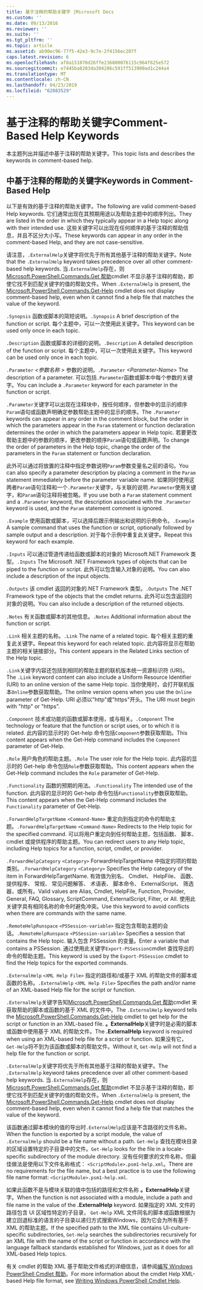 ```yaml
---
title: 基于注释的帮助关键字 |Microsoft Docs
ms.custom: ''
ms.date: 09/13/2016
ms.reviewer: ''
ms.suite: ''
ms.tgt_pltfrm: ''
ms.topic: article
ms.assetid: ab90ec96-77f5-42e3-9c7e-2f4156ec207f
caps.latest.revision: 6
ms.openlocfilehash: af8a151070d26ffe236800076115c964f625e572
ms.sourcegitcommit: e7445ba8203da304286c591ff513900ad1c244a4
ms.translationtype: MT
ms.contentlocale: zh-CN
ms.lasthandoff: 04/23/2019
ms.locfileid: "62083529"
---
```

# <a name="comment-based-help-keywords"></a><span data-ttu-id="df0e2-102">基于注释的帮助关键字</span><span class="sxs-lookup"><span data-stu-id="df0e2-102">Comment-Based Help Keywords</span></span>

<span data-ttu-id="df0e2-103">本主题列出并描述中基于注释的帮助关键字。</span><span class="sxs-lookup"><span data-stu-id="df0e2-103">This topic lists and describes the keywords in comment-based help.</span></span>

## <a name="keywords-in-comment-based-help"></a><span data-ttu-id="df0e2-104">中基于注释的帮助的关键字</span><span class="sxs-lookup"><span data-stu-id="df0e2-104">Keywords in Comment-Based Help</span></span>

<span data-ttu-id="df0e2-105">以下是有效的基于注释的帮助关键字。</span><span class="sxs-lookup"><span data-stu-id="df0e2-105">The following are valid comment-based Help keywords.</span></span> <span data-ttu-id="df0e2-106">它们通常出现在其预期用途以及帮助主题中的顺序列出。</span><span class="sxs-lookup"><span data-stu-id="df0e2-106">They are listed in the order in which they typically appear in a Help topic along with their intended use.</span></span> <span data-ttu-id="df0e2-107">这些关键字可以出现在任何顺序的基于注释的帮助信息，并且不区分大小写。</span><span class="sxs-lookup"><span data-stu-id="df0e2-107">These keywords can appear in any order in the comment-based Help, and they are not case-sensitive.</span></span>

<span data-ttu-id="df0e2-108">请注意，`.ExternalHelp`关键字将优先于所有其他基于注释的帮助关键字。</span><span class="sxs-lookup"><span data-stu-id="df0e2-108">Note that the `.ExternalHelp` keyword takes precedence over all other comment-based help keywords.</span></span> <span data-ttu-id="df0e2-109">当`.ExternalHelp`存在，则[Microsoft.PowerShell.Commands.Get 帮助](/dotnet/api/Microsoft.PowerShell.Commands.Get-Help)cmdlet 不显示基于注释的帮助，即使它找不到匹配关键字的值的帮助文件。</span><span class="sxs-lookup"><span data-stu-id="df0e2-109">When `.ExternalHelp` is present, the [Microsoft.PowerShell.Commands.Get-Help](/dotnet/api/Microsoft.PowerShell.Commands.Get-Help) cmdlet does not display comment-based help, even when it cannot find a help file that matches the value of the keyword.</span></span>

<span data-ttu-id="df0e2-110">`.Synopsis` 函数或脚本的简短说明。</span><span class="sxs-lookup"><span data-stu-id="df0e2-110">`.Synopsis` A brief description of the function or script.</span></span> <span data-ttu-id="df0e2-111">每个主题中，可以一次使用此关键字。</span><span class="sxs-lookup"><span data-stu-id="df0e2-111">This keyword can be used only once in each topic.</span></span>

<span data-ttu-id="df0e2-112">`.Description` 函数或脚本的详细的说明。</span><span class="sxs-lookup"><span data-stu-id="df0e2-112">`.Description` A detailed description of the function or script.</span></span> <span data-ttu-id="df0e2-113">每个主题中，可以一次使用此关键字。</span><span class="sxs-lookup"><span data-stu-id="df0e2-113">This keyword can be used only once in each topic.</span></span>

<span data-ttu-id="df0e2-114">`.Parameter` *\<参数名称 >* 参数的说明。</span><span class="sxs-lookup"><span data-stu-id="df0e2-114">`.Parameter` *\<Parameter-Name>* The description of a parameter.</span></span> <span data-ttu-id="df0e2-115">可以包括`.Parameter`函数或脚本中每个参数的关键字。</span><span class="sxs-lookup"><span data-stu-id="df0e2-115">You can include a `.Parameter` keyword for each parameter in the function or script.</span></span>

<span data-ttu-id="df0e2-116">`.Parameter`关键字可以出现在注释块中，按任何顺序，但参数中的显示的顺序`Param`语句或函数声明确定参数帮助主题中的显示的顺序。</span><span class="sxs-lookup"><span data-stu-id="df0e2-116">The `.Parameter` keywords can appear in any order in the comment block, but the order in which the parameters appear in the `Param` statement or function declaration determines the order in which the parameters appear in Help topic.</span></span> <span data-ttu-id="df0e2-117">若要更改帮助主题中的参数的顺序，更改参数的顺序`Param`语句或函数声明。</span><span class="sxs-lookup"><span data-stu-id="df0e2-117">To change the order of parameters in the Help topic, change the order of the parameters in the `Param` statement or function declaration.</span></span>

<span data-ttu-id="df0e2-118">此外可以通过将放置的注释中指定参数说明`Param`参数变量名之前的语句。</span><span class="sxs-lookup"><span data-stu-id="df0e2-118">You can also specify a parameter description by placing a comment in the `Param` statement immediately before the parameter variable name.</span></span> <span data-ttu-id="df0e2-119">如果同时使用这两者`Param`语句注释和一个`.Parameter`关键字，与关联的说明`.Parameter`使用关键字，和`Param`语句注释将被忽略。</span><span class="sxs-lookup"><span data-stu-id="df0e2-119">If you use both a `Param` statement comment and a `.Parameter` keyword, the description associated with the `.Parameter` keyword is used, and the `Param` statement comment is ignored.</span></span>

<span data-ttu-id="df0e2-120">`.Example` 使用函数或脚本，可以选择后跟示例输出和说明的示例命令。</span><span class="sxs-lookup"><span data-stu-id="df0e2-120">`.Example` A sample command that uses the function or script, optionally followed by sample output and a description.</span></span> <span data-ttu-id="df0e2-121">对于每个示例中重复此关键字。</span><span class="sxs-lookup"><span data-stu-id="df0e2-121">Repeat this keyword for each example.</span></span>

<span data-ttu-id="df0e2-122">`.Inputs` 可以通过管道传递给函数或脚本的对象的 Microsoft.NET Framework 类型。</span><span class="sxs-lookup"><span data-stu-id="df0e2-122">`.Inputs` The Microsoft .NET Framework types of objects that can be piped to the function or script.</span></span> <span data-ttu-id="df0e2-123">此外可以包含输入对象的说明。</span><span class="sxs-lookup"><span data-stu-id="df0e2-123">You can also include a description of the input objects.</span></span>

<span data-ttu-id="df0e2-124">`.Outputs` 该 cmdlet 返回的对象的.NET Framework 类型。</span><span class="sxs-lookup"><span data-stu-id="df0e2-124">`.Outputs` The .NET Framework type of the objects that the cmdlet returns.</span></span> <span data-ttu-id="df0e2-125">此外可以包含返回的对象的说明。</span><span class="sxs-lookup"><span data-stu-id="df0e2-125">You can also include a description of the returned objects.</span></span>

<span data-ttu-id="df0e2-126">`.Notes` 有关函数或脚本的其他信息。</span><span class="sxs-lookup"><span data-stu-id="df0e2-126">`.Notes` Additional information about the function or script.</span></span>

<span data-ttu-id="df0e2-127">`.Link` 相关主题的名称。</span><span class="sxs-lookup"><span data-stu-id="df0e2-127">`.Link` The name of a related topic.</span></span> <span data-ttu-id="df0e2-128">每个相关主题的重复此关键字。</span><span class="sxs-lookup"><span data-stu-id="df0e2-128">Repeat this keyword for each related topic.</span></span> <span data-ttu-id="df0e2-129">此内容将显示在帮助主题的相关链接部分。</span><span class="sxs-lookup"><span data-stu-id="df0e2-129">This content appears in the Related Links section of the Help topic.</span></span>

<span data-ttu-id="df0e2-130">`.Link`关键字内容还包括到相同的帮助主题的联机版本统一资源标识符 (URI)。</span><span class="sxs-lookup"><span data-stu-id="df0e2-130">The `.Link` keyword content can also include a Uniform Resource Identifier (URI) to an online version of the same Help topic.</span></span> <span data-ttu-id="df0e2-131">当你使用时，会打开联机版本`Online`参数获取帮助。</span><span class="sxs-lookup"><span data-stu-id="df0e2-131">The online version opens when you use the `Online` parameter of Get-Help.</span></span> <span data-ttu-id="df0e2-132">URI 必须以"http"或"https"开头。</span><span class="sxs-lookup"><span data-stu-id="df0e2-132">The URI must begin with "http" or "https".</span></span>

<span data-ttu-id="df0e2-133">`.Component` 技术或功能的函数或脚本使用，或与相关。</span><span class="sxs-lookup"><span data-stu-id="df0e2-133">`.Component` The technology or feature that the function or script uses, or to which it is related.</span></span> <span data-ttu-id="df0e2-134">此内容的显示时的 Get-help 命令包括`Component`参数获取帮助。</span><span class="sxs-lookup"><span data-stu-id="df0e2-134">This content appears when the Get-Help command includes the `Component` parameter of Get-Help.</span></span>

<span data-ttu-id="df0e2-135">`.Role` 用户角色的帮助主题。</span><span class="sxs-lookup"><span data-stu-id="df0e2-135">`.Role` The user role for the Help topic.</span></span> <span data-ttu-id="df0e2-136">此内容的显示时的 Get-help 命令包括`Role`参数获取帮助。</span><span class="sxs-lookup"><span data-stu-id="df0e2-136">This content appears when the Get-Help command includes the `Role` parameter of Get-Help.</span></span>

<span data-ttu-id="df0e2-137">`.Functionality` 函数的预期的用法。</span><span class="sxs-lookup"><span data-stu-id="df0e2-137">`.Functionality` The intended use of the function.</span></span> <span data-ttu-id="df0e2-138">此内容的显示时的 Get-help 命令包括`Functionality`参数获取帮助。</span><span class="sxs-lookup"><span data-stu-id="df0e2-138">This content appears when the Get-Help command includes the `Functionality` parameter of Get-Help.</span></span>

<span data-ttu-id="df0e2-139">`.ForwardHelpTargetName` `<Command-Name>` 重定向到指定的命令的帮助主题。</span><span class="sxs-lookup"><span data-stu-id="df0e2-139">`.ForwardHelpTargetName` `<Command-Name>` Redirects to the Help topic for the specified command.</span></span> <span data-ttu-id="df0e2-140">可以将用户重定向到任何帮助主题，包括函数、 脚本、 cmdlet 或提供程序的帮助主题。</span><span class="sxs-lookup"><span data-stu-id="df0e2-140">You can redirect users to any Help topic, including Help topics for a function, script, cmdlet, or provider.</span></span>

<span data-ttu-id="df0e2-141">`.ForwardHelpCategory` `<Category>` ForwardHelpTargetName 中指定的项的帮助类别。</span><span class="sxs-lookup"><span data-stu-id="df0e2-141">`.ForwardHelpCategory` `<Category>` Specifies the Help category of the item in ForwardHelpTargetName.</span></span> <span data-ttu-id="df0e2-142">有效值为别名、 Cmdlet、 HelpFile、 函数、 提供程序、 常规、 常见问题解答、 术语表、 脚本命令、 ExternalScript、 筛选器，或所有。</span><span class="sxs-lookup"><span data-stu-id="df0e2-142">Valid values are Alias, Cmdlet, HelpFile, Function, Provider, General, FAQ, Glossary, ScriptCommand, ExternalScript, Filter, or All.</span></span> <span data-ttu-id="df0e2-143">使用此关键字具有相同名称的命令时避免冲突。</span><span class="sxs-lookup"><span data-stu-id="df0e2-143">Use this keyword to avoid conflicts when there are commands with the same name.</span></span>

<span data-ttu-id="df0e2-144">`.RemoteHelpRunspace` `<PSSession-variable>` 指定包含帮助主题的会话。</span><span class="sxs-lookup"><span data-stu-id="df0e2-144">`.RemoteHelpRunspace` `<PSSession-variable>` Specifies a session that contains the Help topic.</span></span> <span data-ttu-id="df0e2-145">输入包含 PSSession 的变量。</span><span class="sxs-lookup"><span data-stu-id="df0e2-145">Enter a variable that contains a PSSession.</span></span> <span data-ttu-id="df0e2-146">通过使用此关键字`Export-PSSession`cmdlet 查找导出的命令的帮助主题。</span><span class="sxs-lookup"><span data-stu-id="df0e2-146">This keyword is used by the `Export-PSSession` cmdlet to find the Help topics for the exported commands.</span></span>

<span data-ttu-id="df0e2-147">`.ExternalHelp` `<XML Help File>` 指定的路径和/或基于 XML 的帮助文件的脚本或函数的名称。</span><span class="sxs-lookup"><span data-stu-id="df0e2-147">`.ExternalHelp` `<XML Help File>` Specifies the path and/or name of an XML-based Help file for the script or function.</span></span>

<span data-ttu-id="df0e2-148">`.ExternalHelp`关键字告知[Microsoft.PowerShell.Commands.Get 帮助](/dotnet/api/Microsoft.PowerShell.Commands.Get-Help)cmdlet 来获取帮助的脚本或函数的基于 XML 的文件中。</span><span class="sxs-lookup"><span data-stu-id="df0e2-148">The `.ExternalHelp` keyword tells the [Microsoft.PowerShell.Commands.Get-Help](/dotnet/api/Microsoft.PowerShell.Commands.Get-Help) cmdlet to get help for the script or function in an XML-based file.</span></span> <span data-ttu-id="df0e2-149">**。ExternalHelp**关键字时是必需的脚本或函数中使用基于 XML 的帮助文件。</span><span class="sxs-lookup"><span data-stu-id="df0e2-149">The **.ExternalHelp** keyword is required when using an XML-based help file for a script or function.</span></span> <span data-ttu-id="df0e2-150">如果没有它，`Get-Help`将不到为该函数或脚本的帮助文件。</span><span class="sxs-lookup"><span data-stu-id="df0e2-150">Without it, `Get-Help` will not find a help file for the function or script.</span></span>

<span data-ttu-id="df0e2-151">`.ExternalHelp`关键字将优先于所有其他基于注释的帮助关键字。</span><span class="sxs-lookup"><span data-stu-id="df0e2-151">The `.ExternalHelp` keyword takes precedence over all other comment-based help keywords.</span></span> <span data-ttu-id="df0e2-152">当`.ExternalHelp`存在，则[Microsoft.PowerShell.Commands.Get 帮助](/dotnet/api/Microsoft.PowerShell.Commands.Get-Help)cmdlet 不显示基于注释的帮助，即使它找不到匹配关键字的值的帮助文件。</span><span class="sxs-lookup"><span data-stu-id="df0e2-152">When `.ExternalHelp` is present, the [Microsoft.PowerShell.Commands.Get-Help](/dotnet/api/Microsoft.PowerShell.Commands.Get-Help) cmdlet does not display comment-based help, even when it cannot find a help file that matches the value of the keyword.</span></span>

<span data-ttu-id="df0e2-153">该函数通过脚本模块的值的导出时`.ExternalHelp`应该是不含路径的文件名称。</span><span class="sxs-lookup"><span data-stu-id="df0e2-153">When the function is exported by a script module, the value of `.ExternalHelp` should be a file name without a path.</span></span> <span data-ttu-id="df0e2-154">`Get-Help` 查找在模块目录的区域设置特定的子目录中的文件。</span><span class="sxs-lookup"><span data-stu-id="df0e2-154">`Get-Help` looks for the file in a locale-specific subdirectory of the module directory.</span></span> <span data-ttu-id="df0e2-155">没有任何要求的文件名称，但最佳做法是使用以下文件名称格式： `<ScriptModule>.psm1-help.xml`。</span><span class="sxs-lookup"><span data-stu-id="df0e2-155">There are no requirements for the file name, but a best practice is to use the following file name format: `<ScriptModule>.psm1-help.xml`.</span></span>

<span data-ttu-id="df0e2-156">如果此函数不是与模块关联的值中包括的路径和文件名称 **。ExternalHelp**关键字。</span><span class="sxs-lookup"><span data-stu-id="df0e2-156">When the function is not associated with a module, include a path and file name in the value of the **.ExternalHelp** keyword.</span></span> <span data-ttu-id="df0e2-157">如果指定的 XML 文件的路径包含 UI 区域性特定的子目录， `Get-Help` XML 文件同名的脚本或函数根据为建立回退标准的语言的子目录以递归方式搜索Windows，因为它会为所有基于 XML 的帮助主题。</span><span class="sxs-lookup"><span data-stu-id="df0e2-157">If the specified path to the XML file contains UI-culture-specific subdirectories, `Get-Help` searches the subdirectories recursively for an XML file with the name of the script or function in accordance with the language fallback standards established for Windows, just as it does for all XML-based Help topics.</span></span>

<span data-ttu-id="df0e2-158">有关 cmdlet 的帮助 XML 基于帮助文件格式的详细信息，请参阅[编写 Windows PowerShell Cmdlet 帮助](./writing-help-for-windows-powershell-cmdlets.md)。</span><span class="sxs-lookup"><span data-stu-id="df0e2-158">For more information about the cmdlet Help XML-based Help file format, see [Writing Windows PowerShell Cmdlet Help](./writing-help-for-windows-powershell-cmdlets.md).</span></span>